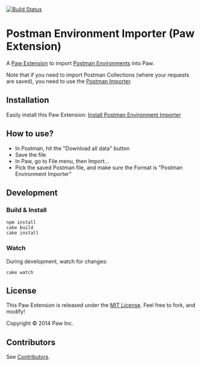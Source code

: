 [![Build Status](https://travis-ci.org/luckymarmot/Paw-PostmanEnvironmentImporter.svg?branch=master)](https://travis-ci.org/luckymarmot/Paw-PostmanEnvironmentImporter)

# Postman Environment Importer (Paw Extension)

A [Paw Extension](http://luckymarmot.com/paw/extensions/) to import [Postman Environments](https://chrome.google.com/webstore/detail/postman-rest-client/fdmmgilgnpjigdojojpjoooidkmcomcm) into Paw.

Note that if you need to import Postman Collections (where your requests are saved), you need to use the [Postman Importer](https://github.com/luckymarmot/Paw-PostmanImporter).

## Installation

Easily install this Paw Extension: [Install Postman Environment Importer](http://luckymarmot.com/paw/extensions/PostmanEnvironmentImporter)

## How to use?

* In Postman, hit the "Download all data" button
* Save the file
* In Paw, go to File menu, then Import...
* Pick the saved Postman file, and make sure the Format is "Postman Environment Importer"

## Development

### Build & Install

```shell
npm install
cake build
cake install
```

### Watch

During development, watch for changes:

```shell
cake watch
```

## License

This Paw Extension is released under the [MIT License](LICENSE). Feel free to fork, and modify!

Copyright © 2014 Paw Inc.

## Contributors

See [Contributors](https://github.com/luckymarmot/Paw-PostmanEnvironmentImporter/graphs/contributors).
